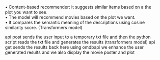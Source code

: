 •	Content-based recommender: it suggests similar items based on a the plot you want to see.<br>
•	The model will recommend movies based on the plot we want.<br> 
•	It compares the semantic meaning of the descriptions using cosine similarity score. (Transformers model)

api post sends the user input to a temporary txt file and then the python script reads the txt file and generates the results (transformers model)
api get sends the results back here
using omdbapi we enhance the user generated results and we also display the movie poster and plot 
